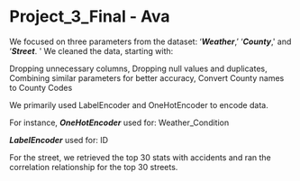 # Project_3_Final - Ava

We focused on three parameters from the dataset: ‘***Weather***,’ ‘***County***,' and ‘***Street***. '
We cleaned the data, starting with:
 
Dropping unnecessary columns,
Dropping null values and duplicates,
Combining similar parameters for better accuracy,
Convert County names to County Codes

We primarily used LabelEncoder and OneHotEncoder to encode data.

For instance,
***OneHotEncoder*** used for:
Weather_Condition

***LabelEncoder*** used for:
ID

For the street, we retrieved the top 30 stats with accidents and ran the correlation relationship for the top 30 streets.
